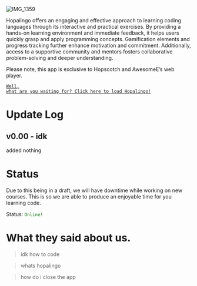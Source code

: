 ![IMG_1359](https://github.com/user-attachments/assets/b723d3b9-43c4-4872-a891-b1e81d465d2d)

Hopalingo offers an engaging and effective approach to learning coding languages through its interactive and practical exercises. By providing a hands-on learning environment and immediate feedback, it helps users quickly grasp and apply programming concepts. Gamification elements and progress tracking further enhance motivation and commitment. Additionally, access to a supportive community and mentors fosters collaborative problem-solving and deeper understanding.

Please note, this app is exclusive to Hopscotch and AwesomeE’s web player.

<code style="color : green"><a href="https://hopalingo.github.io/redirects/error" class="button big">Well, what are you waiting for? Click here to load Hopalingo!</a></code>

# Update Log
## v0.00 - idk
added nothing

# Status
Due to this being in a draft, we will have downtime while working on new courses. This is so we are able to produce an enjoyable time for you learning code.

Status: <code style="color : green">Online!</code>

# What they said about us.
> idk how to code

> whats hopalingo

> how do i close the app

